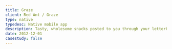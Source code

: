 ```yaml
---
title: Graze
client: Red Ant / Graze
type: native
typedesc: Native mobile app
description: Tasty, wholesome snacks posted to you through your letterbox. After a memorable visit to their delicious development kitchen in London, I helped to get one of the earliest versions of the mobile app into the hands of hungry customers.
date: 2012-12-01
casestudy: false
---
```

